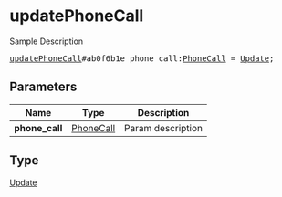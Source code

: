 # updatePhoneCall

Sample Description

<pre>
<a href="../constructor/updatePhoneCall.md">updatePhoneCall</a>#ab0f6b1e phone_call:<a href="../type/PhoneCall.md">PhoneCall</a> = <a href="../type/Update.md">Update</a>;
</pre>

## Parameters

| Name | Type | Description |
|------|:----:|-------------|
| **phone_call** | [PhoneCall](../type/PhoneCall.md) | Param description |

## Type

[Update](../type/Update.md)
